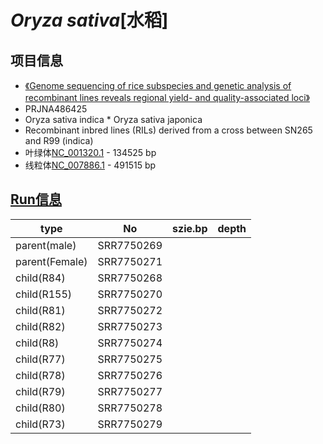 # *Oryza sativa*[水稻]

## 项目信息
+ [《Genome sequencing of rice subspecies and genetic analysis of recombinant lines reveals regional yield- and quality-associated loci》](https://bmcbiol.biomedcentral.com/articles/10.1186/s12915-018-0572-x#Sec1)
+ PRJNA486425
+ Oryza sativa indica * Oryza sativa japonica
+ Recombinant inbred lines (RILs) derived from a cross between SN265 and R99 (indica) 
+ 叶绿体[NC_001320.1](https://www.ncbi.nlm.nih.gov/nuccore/11466763) - 134525 bp
+ 线粒体[NC_007886.1](https://www.ncbi.nlm.nih.gov/nuccore/NC_007886.1) - 491515 bp

## [Run信息](https://trace.ncbi.nlm.nih.gov/Traces/study/?acc=PRJNA486425&go=go)


| type | No | szie.bp | depth |
| --- | --- | --- | --- |
| parent(male) | SRR7750269 |
| parent(Female) | SRR7750271 |
| child(R84) | SRR7750268 |
| child(R155) | SRR7750270 |
| child(R81) | SRR7750272 |
| child(R82) | SRR7750273 |
| child(R8) | SRR7750274 |
| child(R77) | SRR7750275 |
| child(R78) | SRR7750276 |
| child(R79) | SRR7750277 |
| child(R80) | SRR7750278 |
| child(R73) | SRR7750279 |
